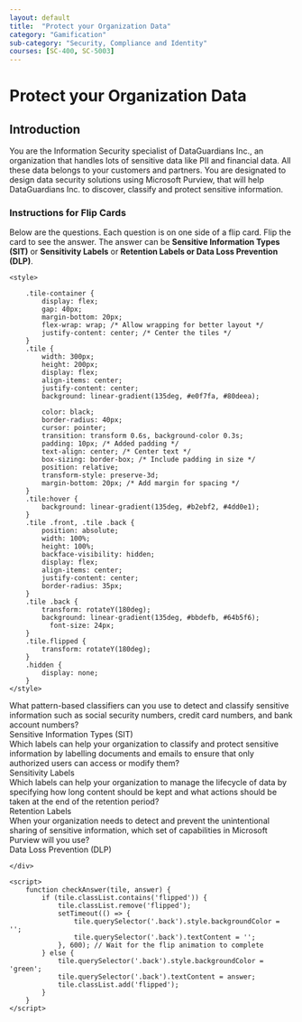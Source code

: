 ```yaml
---
layout: default
title:  "Protect your Organization Data"
category: "Gamification"
sub-category: "Security, Compliance and Identity"
courses: [SC-400, SC-5003]
---
```

# Protect your Organization Data

## Introduction

You are the Information Security specialist of DataGuardians Inc., an organization that handles lots of sensitive data like PII and financial data. All these data belongs to your customers and partners. You are designated to design data security solutions using Microsoft Purview, that will help DataGuardians Inc. to discover, classify and protect sensitive information.

### Instructions for Flip Cards
Below are the questions. Each question is on one side of a flip card. Flip the card to see the answer. The answer can be **Sensitive Information Types (SIT)** or **Sensitivity Labels** or **Retention Labels or Data Loss Prevention (DLP)**.


<html lang="en">
<head>
    <meta charset="UTF-8">
    <meta name="viewport" content="width=device-width, initial-scale=1.0">
    
    <style>    
 
        .tile-container {
            display: flex;
            gap: 40px;
            margin-bottom: 20px;
            flex-wrap: wrap; /* Allow wrapping for better layout */
            justify-content: center; /* Center the tiles */
        }
        .tile {
            width: 300px;
            height: 200px;
            display: flex;
            align-items: center;
            justify-content: center;
            background: linear-gradient(135deg, #e0f7fa, #80deea);
            
            color: black;
            border-radius: 40px;
            cursor: pointer;
            transition: transform 0.6s, background-color 0.3s;
            padding: 10px; /* Added padding */
            text-align: center; /* Center text */
            box-sizing: border-box; /* Include padding in size */
            position: relative;
            transform-style: preserve-3d;
            margin-bottom: 20px; /* Add margin for spacing */
        }
        .tile:hover {
            background: linear-gradient(135deg, #b2ebf2, #4dd0e1);
        }
        .tile .front, .tile .back {
            position: absolute;
            width: 100%;
            height: 100%;
            backface-visibility: hidden;
            display: flex;
            align-items: center;
            justify-content: center;
            border-radius: 35px;
        }
        .tile .back {
            transform: rotateY(180deg);
            background: linear-gradient(135deg, #bbdefb, #64b5f6); 
              font-size: 24px;
        }
        .tile.flipped {
            transform: rotateY(180deg);
        }
        .hidden {
            display: none;
        }
    </style>
</head>
<body>
    <div class="question"></div>
    <div class="tile-container">
        <div class="tile" onclick="checkAnswer(this, 'Sensitive Information Types (SIT)')">
            <div class="front">What pattern-based classifiers can you use to detect and classify sensitive information such as social security numbers, credit card numbers, and bank account numbers?</div>
            <div class="back">Sensitive Information Types (SIT)</div>
        </div>
        <div class="tile" onclick="checkAnswer(this, 'Sensitivity Labels')">
            <div class="front">Which labels can help your organization to classify and protect sensitive information by labelling documents and emails to ensure that only authorized users can access or modify them?</div>
            <div class="back">Sensitivity Labels</div>
        </div>
        <div class="tile" onclick="checkAnswer(this, 'Retention Labels')">
            <div class="front">Which labels can help your organization to manage the lifecycle of data by specifying how long content should be kept and what actions should be taken at the end of the retention period?</div>
            <div class="back">Retention Labels</div>
        </div>
        <div class="tile" onclick="checkAnswer(this, 'Data Loss Prevention (DLP)')">
            <div class="front">When your organization needs to detect and prevent the unintentional sharing of sensitive information, which set of capabilities in Microsoft Purview will you use?</div>
            <div class="back">Data Loss Prevention (DLP)</div>
        </div>      
        
    </div>

    <script>
        function checkAnswer(tile, answer) {
            if (tile.classList.contains('flipped')) {
                tile.classList.remove('flipped');
                setTimeout(() => {
                    tile.querySelector('.back').style.backgroundColor = '';
                    tile.querySelector('.back').textContent = '';
                }, 600); // Wait for the flip animation to complete
            } else {
                tile.querySelector('.back').style.backgroundColor = 'green';
                tile.querySelector('.back').textContent = answer;
                tile.classList.add('flipped');
            }
        }
    </script>
</body>
</html>
